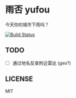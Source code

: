 # 雨否 yufou

今天你的城市下雨吗？

[![Build Status](https://travis-ci.org/bcho/yufou.svg)](https://travis-ci.org/bcho/yufou)


## TODO

- [ ] 通过地名反查附近雷达 (geo?)


## LICENSE

MIT
